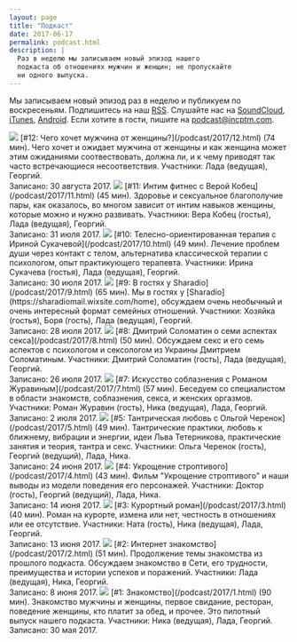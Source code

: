 ```yaml
---
layout: page
title: "Подкаст"
date: 2017-06-17
permalink: podcast.html
description: |
  Раз в неделю мы записываем новый эпизод нашего
  подкаста об отношениях мужчин и женщин; не пропускайте
  ни одного выпуска.
---
```


Мы записываем новый эпизод раз в неделю и публикуем по воскресеньям.
Подпишитесь на наш [RSS](http://feeds.soundcloud.com/users/soundcloud:users:310435414/sounds.rss).
Слушайте нас на
[SoundCloud](https://soundcloud.com/incptm),
[iTunes](https://itunes.apple.com/us/podcast/inceptum/id1247429731),
[Android](http://subscribeonandroid.com/feeds.soundcloud.com/users/soundcloud:users:310435414/sounds.rss).
Если хотите в гости, пишите на [podcast@incptm.com](mailto:podcast@incptm.com).

<img src="/images/2017/08/udnie.jpg" class="podcast-thumb"/>
[#12: Чего хочет мужчина от женщины?](/podcast/2017/12.html) (74 мин).
Чего хочет и ожидает мужчина от женщины и как женщина может
этим ожиданиями соотвествовать, должна ли, и к чему приводят
так часто встречающиеся несоответствия.
Участники: Лада (ведущая), Георгий.
<br/>
Записано: 30 августа 2017.

<img src="/images/2017/08/couple-in-the-woods.jpg" class="podcast-thumb"/>
[#11: Интим фитнес с Верой Кобец](/podcast/2017/11.html) (45 мин).
Здоровье и сексуальное благополучие пары, как оказалось,
во многом зависит от интим навыков женщины, которые можно
и нужно развивать.
Участники: Вера Кобец (гостья), Лада (ведущая), Георгий.
<br/>
Записано: 31 июля 2017.

<img src="/images/2017/08/composition-no-vii.jpg" class="podcast-thumb"/>
[#10: Телесно-ориентированная терапия с Ириной Сукачевой](/podcast/2017/10.html) (49 мин).
Лечение проблем души через контакт с телом, альтернатива классической
терапии с психологом, опыт практикующего терапевта.
Участники: Ирина Сукачева (гостья), Лада (ведущая), Георгий.
<br/>
Записано: 30 июля 2017.

<img src="/images/2017/07/dance.jpg" class="podcast-thumb"/>
[#9: В гостях у Sharadio](/podcast/2017/9.html) (65 мин).
Мы в гостях у [Sharadio](https://sharadiomail.wixsite.com/home), обсуждаем очень необычный
и очень интересный формат семейных отношений.
Участники: Хозяйка (гостья), Боря (гость), Лада (ведущая), Георгий.
<br/>
Записано: 28 июля 2017.

<img src="/images/2017/07/in-bed-the-kiss.jpg" class="podcast-thumb"/>
[#8: Дмитрий Соломатин о семи аспектах секса](/podcast/2017/8.html) (50 мин).
Обсуждаем секс и его семь аспектов с психологом
и сексологом из Украины Дмитрием Соломатиным.
Участники: Дмитрий Соломатин (гость), Лада (ведущая), Георгий.
<br/>
Записано: 26 июля 2017.

<img src="/images/2017/07/portret-lopuhinoj.jpg" class="podcast-thumb"/>
[#7: Искусство соблазнения с Романом Журавиным](/podcast/2017/7.html) (57 мин).
Беседуем со специалистом в области знакомств,
соблазнения, секса, и женских оргазмов.
Участники: Роман Журавин (гость), Ника (ведущая), Лада, Георгий.
<br/>
Записано: 2 июля 2017.

<img src="/images/2017/06/podcast-5.jpg" class="podcast-thumb"/>
[#5: Тантрическая любовь с Ольгой Черенок](/podcast/2017/5.html) (49 мин).
Тантрические практики, любовь к ближнему, вибрации и энергии,
идеи Льва Тетерникова, практические занятия и теория, тантра и секс.
Участники: Ольга Черенок (гость), Георгий (ведущий), Лада, Ника.
<br/>
Записано: 24 июня 2017.

<img src="https://i1.sndcdn.com/artworks-000228318667-ggb5zh-t500x500.jpg" class="podcast-thumb"/>
[#4: Укрощение строптивого](/podcast/2017/4.html) (43 мин).
Фильм "Укрощение строптивого" и наши выводы из модели поведения его персонажей.
Участники: Доктор (гость), Георгий (ведущий), Лада, Ника.
<br/>
Записано: 14 июня 2017.

<img src="https://i1.sndcdn.com/artworks-000228288593-cgz8zn-t500x500.jpg" class="podcast-thumb"/>
[#3: Курортный роман](/podcast/2017/3.html) (40 мин).
Роман на курорте, измена или нет, честность в отношениях или ее отсутствие.
Участники: Ната (гость), Ника (ведущая), Лада, Георгий.
<br/>
Записано: 13 июня 2017.

<img src="https://i1.sndcdn.com/artworks-000227887346-ovrqmd-t500x500.jpg" class="podcast-thumb"/>
[#2: Интернет знакомство](/podcast/2017/2.html) (51 мин).
Продолжение темы знакомства из прошлого подкаста. Обсуждаем знакомство
в Сети, его трудности, преимущества и истории успехов и поражений.
Участники: Лада (ведущая), Ника, Георгий.
<br/>
Записано: 8 июня 2017.

<img src="https://i1.sndcdn.com/artworks-000225009985-tqbx8j-t500x500.jpg" class="podcast-thumb"/>
[#1: Знакомство](/podcast/2017/1.html) (90 мин).
Знакомство мужчины и женщины, первое свидание, ресторан,
поведение женщины, кто платит за обед, и прочее.
Это пилотный выпуск нашего подкаста.
Участники: Ника (ведущая), Лада, Георгий.
<br/>
Записано: 30 мая 2017.
